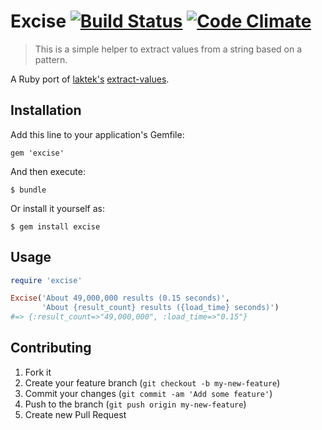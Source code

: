 # Excise [![Build Status](https://secure.travis-ci.org/ezkl/excise.png)](http://travis-ci.org/ezkl/excise) [![Code Climate](https://codeclimate.com/badge.png)](https://codeclimate.com/github/ezkl/excise)
> This is a simple helper to extract values from a string based on a pattern.

A Ruby port of [laktek's](https://github.com/laktek/) [extract-values](https://github.com/laktek/extract-values).

## Installation

Add this line to your application's Gemfile:

    gem 'excise'

And then execute:

    $ bundle

Or install it yourself as:

    $ gem install excise

## Usage

```ruby
require 'excise'

Excise('About 49,000,000 results (0.15 seconds)',
       'About {result_count} results ({load_time} seconds)')
#=> {:result_count=>"49,000,000", :load_time=>"0.15"}
```

## Contributing

1. Fork it
2. Create your feature branch (`git checkout -b my-new-feature`)
3. Commit your changes (`git commit -am 'Add some feature'`)
4. Push to the branch (`git push origin my-new-feature`)
5. Create new Pull Request
